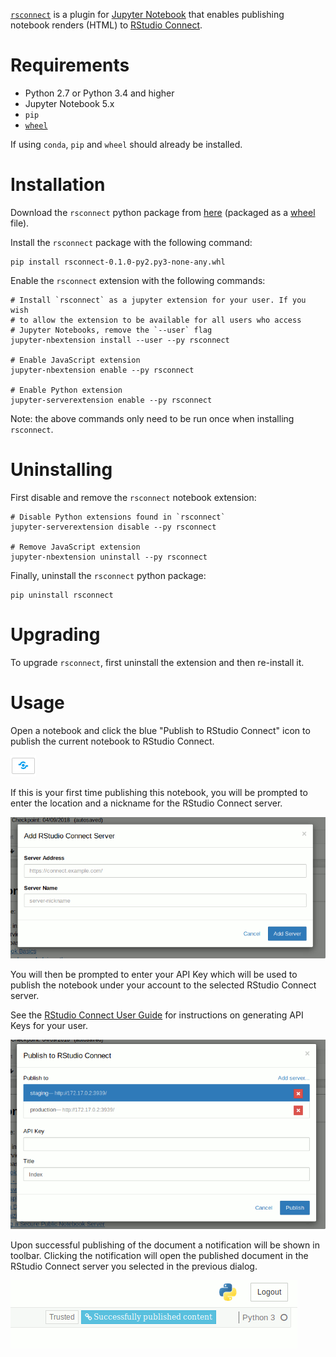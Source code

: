 [`rsconnect`](https://www.github.com/rstudio/rsconnect-jupyter/) is a
plugin for [Jupyter Notebook](https://jupyter.org/) that enables
publishing notebook renders (HTML) to [RStudio
Connect](https://www.rstudio.com/products/connect/).

# Requirements

- Python 2.7 or Python 3.4 and higher
- Jupyter Notebook 5.x
- `pip`
- [`wheel`](https://pypi.org/project/wheel/)

If using `conda`, `pip` and `wheel` should already be installed.

# Installation

Download the `rsconnect` python package from
[here](https://github.com/rstudio/rsconnect-jupyter/releases)
(packaged as a [wheel](https://pythonwheels.com/) file).

Install the `rsconnect` package with the following command:

```
pip install rsconnect-0.1.0-py2.py3-none-any.whl
```

Enable the `rsconnect` extension with the following commands:

```
# Install `rsconnect` as a jupyter extension for your user. If you wish
# to allow the extension to be available for all users who access
# Jupyter Notebooks, remove the `--user` flag
jupyter-nbextension install --user --py rsconnect

# Enable JavaScript extension
jupyter-nbextension enable --py rsconnect

# Enable Python extension
jupyter-serverextension enable --py rsconnect
```

Note: the above commands only need to be run once when installing
`rsconnect`.

# Uninstalling

First disable and remove the `rsconnect` notebook extension:

```
# Disable Python extensions found in `rsconnect`
jupyter-serverextension disable --py rsconnect

# Remove JavaScript extension
jupyter-nbextension uninstall --py rsconnect
```

Finally, uninstall the `rsconnect` python package:

```
pip uninstall rsconnect
```

# Upgrading

To upgrade `rsconnect`, first uninstall the extension and then
re-install it.

# Usage

Open a notebook and click the blue "Publish to RStudio Connect" icon
to publish the current notebook to RStudio Connect.

<img alt="blue toolbar icon used for publishing the notebook" src="publish-icon.gif">

If this is your first time publishing this notebook, you will be
prompted to enter the location and a nickname for the RStudio Connect
server.

<img alt="initial dialog that prompts for the location of RStudio Connect" src="add-dialog.gif">

You will then be prompted to enter your API Key which will be used to
publish the notebook under your account to the selected RStudio
Connect server.

See the [RStudio Connect User
Guide](http://docs.rstudio.com/connect/user/api-keys.html) for
instructions on generating API Keys for your user.

<img alt="publish dialog that prompts for an API key" src="manage.gif">

Upon successful publishing of the document a notification will be
shown in toolbar.  Clicking the notification will open the published
document in the RStudio Connect server you selected in the previous
dialog.

<img alt="notification that shows the notebook was published successfully" src="published.gif">
